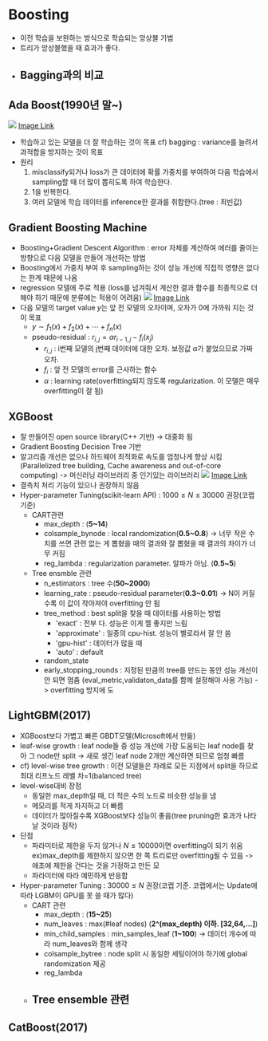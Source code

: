 # Boosting
- 이전 학습을 보완하는 방식으로 학습되는 앙상블 기법
- 트리가 앙상블했을 때 효과가 좋다.
- Bagging과의 비교
	- 
## Ada Boost(1990년 말~)
 ![](https://i.imgur.com/3gz67Kx.png)
	[Image Link](https://www.geeksforgeeks.org/boosting-in-machine-learning-boosting-and-adaboost/)
- 학습하고 있는 모델을 더 잘 학습하는 것이 목표 cf) bagging : variance를 늘려서 과적합을 방지하는 것이 목표
- 원리
	1. misclassify되거나 loss가 큰 데이터에 확률 가중치를 부여하여 다음 학습에서 sampling할 때 더 많이 뽑히도록 하여 학습한다.
	2. 1을 반복한다.
	3. 여러 모델에 학습 데이터를 inference한 결과를 취합한다.(tree : 최빈값)
## Gradient Boosting Machine
- Boosting+Gradient Descent Algorithm : error 자체를 계산하여 에러를 줄이는 방향으로 다음 모델을 만들어 개선하는 방법
- Boosting에서 가중치 부여 후 sampling하는 것이 성능 개선에 직접적 영향은 없다는 한계 때문에 나옴
- regression 모델에 주로 적용 (loss를 넘겨줘서 계산한 결과 함수를 최종적으로 더해야 하기 때문에 분류에는 적용이 어려움)
![](https://i.imgur.com/tW7i6Qr.png)
[Image Link](https://esj205.oopy.io/98c51457-8a92-455c-861c-0f35667daf33)
- 다음 모델의 target value $y$는 앞 전 모델의 오차이며, 오차가 0에 가까워 지는 것이 목표
	- $y \sim f_1(x)+f_2(x)+\cdots +f_n(x)$
	- pseudo-residual : $r_{i,j}=\alpha r_{i-1,j}-f_i(x_j)$ 
		- $r_{i,j}$ : i번째 모델의 j번째 데이터에 대한 오차. 보정값 $\alpha$가 붙었으므로 가짜 오차.
		- $f_i$ : 앞 전 모델의 error를 근사하는 함수
		- $\alpha$ : learning rate(overfitting되지 않도록 regularization. 이 모델은 매우 overfitting이 잘 됨)
## XGBoost
- 잘 만들어진 open source library(C++ 기반) -> 대중화 됨
- Gradient Boosting Decision Tree 기반
- 알고리즘 개선은 없으나 하드웨어 최적화로 속도를 엄청나게 향상 시킴(Parallelized tree building, Cache awareness and out-of-core computing) -> 머신러닝 라이브러리 중 인기있는 라이브러리
![](https://i.imgur.com/uY7l21w.png)
[Image Link](https://towardsdatascience.com/https-medium-com-vishalmorde-xgboost-algorithm-long-she-may-rein-edd9f99be63d)
- 결측치 처리 기능이 있으나 권장하지 않음
- Hyper-parameter Tuning(scikit-learn API) : $1000\leq N\leq 30000$ 권장(코랩 기준)
	- CART관련
		- max_depth : (**5~14**)
		- colsample_bynode : local randomization(**0.5~0.8**) -> 너무 작은 수치를 쓰면 관련 없는 게 뽑혔을 때의 결과와 잘 뽑혔을 때 결과의 차이가 너무 커짐
		- reg_lambda : regularization parameter. 알파가 아님. (**0.5~5**)
	- Tree ensmble 관련
		- n_estimators : tree 수(**50~2000**)
		- learning_rate : pseudo-residual parameter(**0.3~0.01**) -> N이 커질수록 이 값이 작아져야 overfitting 안 됨
		- tree_method : best split을 찾을 때 데이터를 사용하는 방법
			- 'exact' : 전부 다. 성능은 이게 젤 좋지만 느림
			- 'approximate' : 일종의 cpu-hist. 성능이 별로라서 잘 안 씀
			- 'gpu-hist' : 데이터가 많을 때
			- 'auto' : default
		- random_state
		- early_stopping_rounds : 지정된 만큼의 tree를 만드는 동안 성능 개선이 안 되면 멈춤 (eval_metric,validaton_data를 함께 설정해야 사용 가능) -> overfitting 방지에 도
## LightGBM(2017)
- XGBoost보다 가볍고 빠른 GBDT모델(Microsoft에서 만듦)
- leaf-wise growth : leaf node들 중 성능 개선에 가장 도움되는 leaf node를 찾아 그 node만 split -> 새로 생긴 leaf node 2개만 계산하면 되므로 엄청 빠름
- cf) level-wise tree growth : 이전 모델들은 차례로 모든 지점에서 split을 하므로 최대 리프노드 레벨 차=1(balanced tree)
- level-wise대비 장점
	- 동일한 max_depth일 때, 더 적은 수의 노드로 비슷한 성능을 냄
	- 메모리를 적게 차지하고 더 빠름
	- 데이터가 많아질수록 XGBoost보다 성능이 좋음(tree pruning한 효과가 나타날 것이라 짐작)
- 단점
	- 파라미터로 제한을 두지 않거나 $N\leq 10000$이면 overfitting이 되기 쉬움 ex)max_depth를 제한하지 않으면 한 쪽 트리로만 overfitting될 수 있음 -> 애초에 제한을 건다는 것을 가정하고 만든 모
	- 파라미터에 따라 예민하게 반응함
- Hyper-parameter Tuning : $30000\leq N$ 권장(코랩 기준. 코랩에서는 Update에 따라 LGBM이 GPU를 못 쓸 때가 많다)
	- CART 관련
		- max_depth : (**15~25**)
		- num_leaves : max(#leaf nodes) (**2^(max_depth) 이하. \[32,64,...]**)
		- min_child_samples : min_samples_leaf (**1~100**) -> 데이터 개수에 따라 num_leaves와 함께 생각
		- colsample_bytree : node split 시 동일한 세팅이어야 하기에 global randomization 제공
		- reg_lambda
	- Tree ensemble 관련
		- 
## CatBoost(2017)
